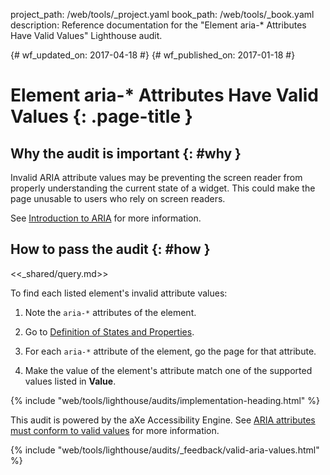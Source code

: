 project_path: /web/tools/_project.yaml
book_path: /web/tools/_book.yaml
description: Reference documentation for the "Element aria-* Attributes Have Valid Values" Lighthouse audit.

{# wf_updated_on: 2017-04-18 #}
{# wf_published_on: 2017-01-18 #}

# Element aria-* Attributes Have Valid Values  {: .page-title }

## Why the audit is important {: #why }

Invalid ARIA attribute values may be preventing the screen reader
from properly understanding the current state of a widget. This could make the
page unusable to users who rely on screen readers.

See [Introduction to ARIA](/web/fundamentals/accessibility/semantics-aria/) for more information.

## How to pass the audit {: #how }

<<_shared/query.md>>

To find each listed element's invalid attribute values:

1. Note the `aria-*` attributes of the element.

1. Go to [Definition of States and Properties][states].

1. For each `aria-*` attribute of the element, go the page for that attribute.

1. Make the value of the element's attribute match one of the supported
   values listed in **Value**.

[qs]: /web/tools/chrome-devtools/console/command-line-reference#queryselector
[qsa]: /web/tools/chrome-devtools/console/command-line-reference#queryselectorall
[xp]: /web/tools/chrome-devtools/console/command-line-reference#xpath
[states]: https://www.w3.org/TR/wai-aria/states_and_properties#state_prop_def

{% include "web/tools/lighthouse/audits/implementation-heading.html" %}

This audit is powered by the aXe Accessibility Engine. See [ARIA attributes
must conform to valid values][axe] for more information.

[axe]: https://dequeuniversity.com/rules/axe/1.1/aria-valid-attr-value


{% include "web/tools/lighthouse/audits/_feedback/valid-aria-values.html" %}

